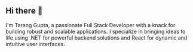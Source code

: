 ## Hi there 👋
I'm Tarang Gupta, a passionate Full Stack Developer with a knack for building robust and scalable applications. I specialize in bringing ideas to life using .NET for powerful backend solutions and React for dynamic and intuitive user interfaces.

<!--
**Tarangg08/Tarangg08** is a ✨ _special_ ✨ repository because its `README.md` (this file) appears on your GitHub profile.

Here are some ideas to get you started:

- 🔭 I’m currently working on ...
- 🌱 I’m currently learning ...
- 👯 I’m looking to collaborate on ...
- 🤔 I’m looking for help with ...
- 💬 Ask me about ...
- 📫 How to reach me: ...
- 😄 Pronouns: ...
- ⚡ Fun fact: ...
-->
